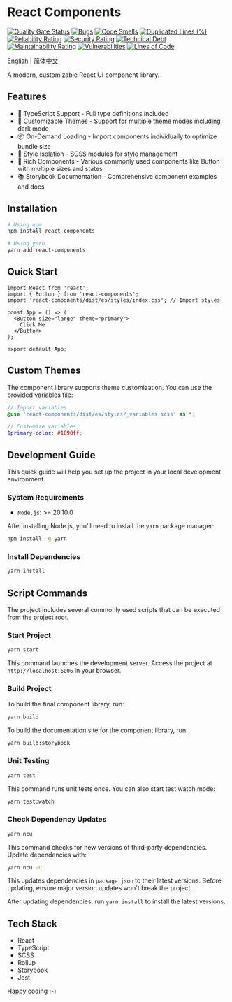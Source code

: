 # React Components

[![Quality Gate Status](https://sonarcloud.io/api/project_badges/measure?project=TecFancy_react-components&metric=alert_status)](https://sonarcloud.io/summary/new_code?id=TecFancy_react-components)
[![Bugs](https://sonarcloud.io/api/project_badges/measure?project=TecFancy_react-components&metric=bugs)](https://sonarcloud.io/summary/new_code?id=TecFancy_react-components)
[![Code Smells](https://sonarcloud.io/api/project_badges/measure?project=TecFancy_react-components&metric=code_smells)](https://sonarcloud.io/summary/new_code?id=TecFancy_react-components)
[![Duplicated Lines (%)](https://sonarcloud.io/api/project_badges/measure?project=TecFancy_react-components&metric=duplicated_lines_density)](https://sonarcloud.io/summary/new_code?id=TecFancy_react-components)
[![Reliability Rating](https://sonarcloud.io/api/project_badges/measure?project=TecFancy_react-components&metric=reliability_rating)](https://sonarcloud.io/summary/new_code?id=TecFancy_react-components)
[![Security Rating](https://sonarcloud.io/api/project_badges/measure?project=TecFancy_react-components&metric=security_rating)](https://sonarcloud.io/summary/new_code?id=TecFancy_react-components)
[![Technical Debt](https://sonarcloud.io/api/project_badges/measure?project=TecFancy_react-components&metric=sqale_index)](https://sonarcloud.io/summary/new_code?id=TecFancy_react-components)
[![Maintainability Rating](https://sonarcloud.io/api/project_badges/measure?project=TecFancy_react-components&metric=sqale_rating)](https://sonarcloud.io/summary/new_code?id=TecFancy_react-components)
[![Vulnerabilities](https://sonarcloud.io/api/project_badges/measure?project=TecFancy_react-components&metric=vulnerabilities)](https://sonarcloud.io/summary/new_code?id=TecFancy_react-components)
[![Lines of Code](https://sonarcloud.io/api/project_badges/measure?project=TecFancy_react-components&metric=ncloc)](https://sonarcloud.io/summary/new_code?id=TecFancy_react-components)

[English](./README.md) | [简体中文](./README_ZH.md)

A modern, customizable React UI component library.

## Features

- 🔧 TypeScript Support - Full type definitions included
- 🎨 Customizable Themes - Support for multiple theme modes including dark mode
- 📦 On-Demand Loading - Import components individually to optimize bundle size
- 🌈 Style Isolation - SCSS modules for style management
- 🧩 Rich Components - Various commonly used components like Button with multiple sizes and states
- 📚 Storybook Documentation - Comprehensive component examples and docs

## Installation

```bash
# Using npm
npm install react-components

# Using yarn
yarn add react-components
```

## Quick Start

```tsx
import React from 'react';
import { Button } from 'react-components';
import 'react-components/dist/es/styles/index.css'; // Import styles

const App = () => (
  <Button size="large" theme="primary">
    Click Me
  </Button>
);

export default App;
```

## Custom Themes

The component library supports theme customization. You can use the provided variables file:

```scss
// Import variables
@use 'react-components/dist/es/styles/_variables.scss' as *;

// Customize variables
$primary-color: #1890ff;
```

## Development Guide

This quick guide will help you set up the project in your local development environment.

### System Requirements

- `Node.js`: >= 20.10.0

After installing Node.js, you'll need to install the `yarn` package manager:

```bash
npm install -g yarn
```

### Install Dependencies

```bash
yarn install
```

## Script Commands

The project includes several commonly used scripts that can be executed from the project root.

### Start Project

```bash
yarn start
```

This command launches the development server. Access the project at `http://localhost:6006` in your browser.

### Build Project

To build the final component library, run:

```bash
yarn build
```

To build the documentation site for the component library, run:

```bash
yarn build:storybook
```

### Unit Testing

```bash
yarn test
```

This command runs unit tests once. You can also start test watch mode:

```bash
yarn test:watch
```

### Check Dependency Updates

```bash
yarn ncu
```

This command checks for new versions of third-party dependencies. Update dependencies with:

```bash
yarn ncu -u
```

This updates dependencies in `package.json` to their latest versions. Before updating, ensure major version updates won't break the project.

After updating dependencies, run `yarn install` to install the latest versions.

## Tech Stack

- React
- TypeScript
- SCSS
- Rollup
- Storybook
- Jest

Happy coding ;-)
